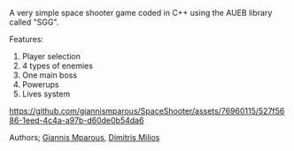 A very simple space shooter game coded in C++ using the AUEB library called "SGG".

Features:
1. Player selection
2. 4 types of enemies
3. One main boss
4. Powerups
5. Lives system

https://github.com/giannismparous/SpaceShooter/assets/76960115/527f5686-1eed-4c4a-a97b-d60de0b54da6


Authors; [Giannis Mparous](https://github.com/giannismparous "Giannis Mparous"), [Dimitris Milios](https://github.com/DimMil24 "Dimitris Milios")
